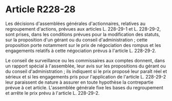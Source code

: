 # Article R228-28

Les décisions d'assemblées générales d'actionnaires, relatives au regroupement d'actions, prévues aux articles L. 228-29-1 et L. 228-29-2, sont prises, dans les conditions prévues pour la modification des statuts, sur la proposition d'un gérant ou du conseil d'administration ; cette proposition porte notamment sur le prix de négociation des rompus et les engagements relatifs à cette négociation prévus à l'article L. 228-29-2.

Le conseil de surveillance ou les commissaires aux comptes donnent, dans un rapport spécial à l'assemblée, leur avis sur les propositions du gérant ou du conseil d'administration ; ils indiquent si le prix proposé leur paraît réel et sérieux et si les engagements pris pour l'application de l'article L. 228-29-2 leur paraissent de nature à assurer en toute hypothèse la contrepartie prévue à cet article. L'assemblée générale fixe les bases du regroupement et arrête le prix prévu à l'article L. 228-29-2.
